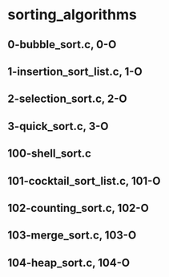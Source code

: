 # sorting_algorithms
## 0-bubble_sort.c, 0-O
## 1-insertion_sort_list.c, 1-O
## 2-selection_sort.c, 2-O
## 3-quick_sort.c, 3-O
## 100-shell_sort.c
## 101-cocktail_sort_list.c, 101-O
## 102-counting_sort.c, 102-O
## 103-merge_sort.c, 103-O
## 104-heap_sort.c, 104-O